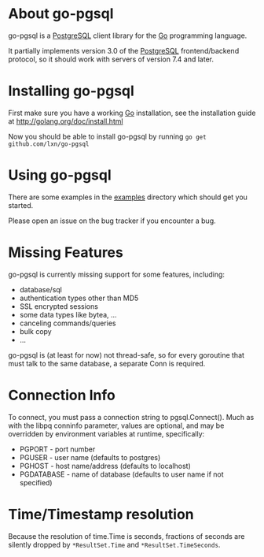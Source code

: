 About go-pgsql
==============

go-pgsql is a [PostgreSQL](http://www.postgresql.org) client library for the
[Go](http://golang.org) programming language.

It partially implements version 3.0 of the
[PostgreSQL](http://www.postgresql.org) frontend/backend protocol, so it
should work with servers of version 7.4 and later.

Installing go-pgsql
===================

First make sure you have a working [Go](http://golang.org) installation, see
the installation guide at http://golang.org/doc/install.html

Now you should be able to install go-pgsql by running
`go get github.com/lxn/go-pgsql`

Using go-pgsql
==============

There are some examples in the
[examples](go-pgsql/tree/master/examples) directory which
should get you started.

Please open an issue on the bug tracker if you encounter a bug.

Missing Features
================

go-pgsql is currently missing support for some features, including:

- database/sql
- authentication types other than MD5
- SSL encrypted sessions
- some data types like bytea, ...
- canceling commands/queries
- bulk copy
- ...

go-pgsql is (at least for now) not thread-safe, so for every goroutine
that must talk to the same database, a separate Conn is required.

Connection Info
================

To connect, you must pass a connection string to pgsql.Connect().
Much as with the libpq conninfo parameter, values are optional, and
may be overridden by environment variables at runtime, specifically:

- PGPORT - port number
- PGUSER - user name (defaults to postgres)
- PGHOST - host name/address (defaults to localhost)
- PGDATABASE - name of database (defaults to user name if not specified)


Time/Timestamp resolution
=========================

Because the resolution of time.Time is seconds, fractions of seconds are
silently dropped by `*ResultSet.Time` and `*ResultSet.TimeSeconds`.
